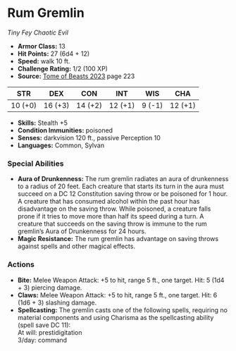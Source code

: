 # Rum Gremlin

*Tiny* *Fey* *Chaotic Evil*

- **Armor Class:** 13
- **Hit Points:** 27 (6d4 + 12)
- **Speed:** walk 10 ft.
- **Challenge Rating:** 1/2 (100 XP)
- **Source:** [Tome of Beasts 2023](https://koboldpress.com/kpstore/product/tome-of-beasts-1-2023-edition/) page 223

| STR | DEX | CON | INT | WIS | CHA |
| --- | --- | --- | --- | --- | --- |
| 10 (+0) | 16 (+3) | 14 (+2) | 12 (+1) | 9 (-1) | 12 (+1) |

- **Skills:** Stealth +5
- **Condition Immunities:** poisoned
- **Senses:** darkvision 120 ft., passive Perception 10
- **Languages:** Common, Sylvan
### Special Abilities
- **Aura of Drunkenness:** The rum gremlin radiates an aura of drunkenness to a radius of 20 feet. Each creature that starts its turn in the aura must succeed on a DC 12 Constitution saving throw or be poisoned for 1 hour. A creature that has consumed alcohol within the past hour has disadvantage on the saving throw. While poisoned, a creature falls prone if it tries to move more than half its speed during a turn. A creature that succeeds on the saving throw is immune to the rum gremlin’s Aura of Drunkenness for 24 hours.
- **Magic Resistance:** The rum gremlin has advantage on saving throws against spells and other magical effects.
### Actions
- **Bite:** Melee Weapon Attack: +5 to hit, range 5 ft., one target. Hit: 5 (1d4 + 3) piercing damage.
- **Claws:** Melee Weapon Attack: +5 to hit, range 5 ft., one target. Hit: 6 (1d6 + 3) slashing damage.
- **Spellcasting:** The gremlin casts one of the following spells, requiring no material components and using Charisma as the spellcasting ability (spell save DC 11):<br>At will: prestidigitation<br>3/day: command

